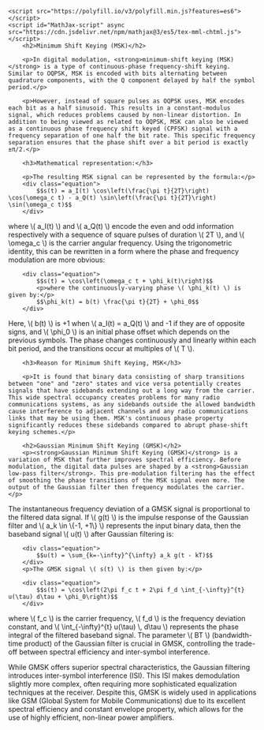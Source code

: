    <script src="https://polyfill.io/v3/polyfill.min.js?features=es6"></script>
    <script id="MathJax-script" async src="https://cdn.jsdelivr.net/npm/mathjax@3/es5/tex-mml-chtml.js"></script>
        <h2>Minimum Shift Keying (MSK)</h2>

        <p>In digital modulation, <strong>minimum-shift keying (MSK)</strong> is a type of continuous-phase frequency-shift keying. Similar to OQPSK, MSK is encoded with bits alternating between quadrature components, with the Q component delayed by half the symbol period.</p>

        <p>However, instead of square pulses as OQPSK uses, MSK encodes each bit as a half sinusoid. This results in a constant-modulus signal, which reduces problems caused by non-linear distortion. In addition to being viewed as related to OQPSK, MSK can also be viewed as a continuous phase frequency shift keyed (CPFSK) signal with a frequency separation of one half the bit rate. This specific frequency separation ensures that the phase shift over a bit period is exactly ±π/2.</p>

        <h3>Mathematical representation:</h3>

        <p>The resulting MSK signal can be represented by the formula:</p>
        <div class="equation">
            $$s(t) = a_I(t) \cos\left(\frac{\pi t}{2T}\right) \cos(\omega_c t) - a_Q(t) \sin\left(\frac{\pi t}{2T}\right) \sin(\omega_c t)$$
        </div>
<p>
  where \( a_I(t) \) and \( a_Q(t) \) encode the even and odd information respectively with a sequence of square pulses of duration \( 2T \), and \( \omega_c \) is the carrier angular frequency. Using the trigonometric identity, this can be rewritten in a form where the phase and frequency modulation are more obvious:
</p>

        <div class="equation">
            $$s(t) = \cos\left(\omega_c t + \phi_k(t)\right)$$
            <p>where the continuously-varying phase \( \phi_k(t) \) is given by:</p>
            $$\phi_k(t) = b(t) \frac{\pi t}{2T} + \phi_0$$
        </div>
<p>
  Here, \( b(t) \) is +1 when \( a_I(t) = a_Q(t) \) and -1 if they are of opposite signs, and \( \phi_0 \) is an initial phase offset which depends on the previous symbols. The phase changes continuously and linearly within each bit period, and the transitions occur at multiples of \( T \).
</p>

        <h3>Reason for Minimum Shift Keying, MSK</h3>

        <p>It is found that binary data consisting of sharp transitions between "one" and "zero" states and vice versa potentially creates signals that have sidebands extending out a long way from the carrier. This wide spectral occupancy creates problems for many radio communications systems, as any sidebands outside the allowed bandwidth cause interference to adjacent channels and any radio communications links that may be using them. MSK's continuous phase property significantly reduces these sidebands compared to abrupt phase-shift keying schemes.</p>

        <h2>Gaussian Minimum Shift Keying (GMSK)</h2>
        <p><strong>Gaussian Minimum Shift Keying (GMSK)</strong> is a variation of MSK that further improves spectral efficiency. Before modulation, the digital data pulses are shaped by a <strong>Gaussian low-pass filter</strong>. This pre-modulation filtering has the effect of smoothing the phase transitions of the MSK signal even more. The output of the Gaussian filter then frequency modulates the carrier.</p>

<p>
  The instantaneous frequency deviation of a GMSK signal is proportional to the filtered data signal. If \( g(t) \) is the impulse response of the Gaussian filter and \( a_k \in \{-1, +1\} \) represents the input binary data, then the baseband signal \( u(t) \) after Gaussian filtering is:
</p>

        <div class="equation">
            $$u(t) = \sum_{k=-\infty}^{\infty} a_k g(t - kT)$$
        </div>
        <p>The GMSK signal \( s(t) \) is then given by:</p>

        <div class="equation">
            $$s(t) = \cos\left(2\pi f_c t + 2\pi f_d \int_{-\infty}^{t} u(\tau) d\tau + \phi_0\right)$$
        </div>
<p>
  where \( f_c \) is the carrier frequency, \( f_d \) is the frequency deviation constant, and \( \int_{-\infty}^{t} u(\tau) \, d\tau \) represents the phase integral of the filtered baseband signal. The parameter \( BT \) (bandwidth-time product) of the Gaussian filter is crucial in GMSK, controlling the trade-off between spectral efficiency and inter-symbol interference.
</p>
        <div class="note">
            <p>While GMSK offers superior spectral characteristics, the Gaussian filtering introduces inter-symbol interference (ISI). This ISI makes demodulation slightly more complex, often requiring more sophisticated equalization techniques at the receiver. Despite this, GMSK is widely used in applications like GSM (Global System for Mobile Communications) due to its excellent spectral efficiency and constant envelope property, which allows for the use of highly efficient, non-linear power amplifiers.</p>
        </div>